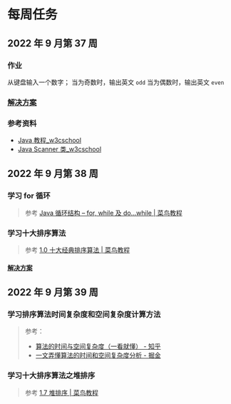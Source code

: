 # 每周任务

## 2022 年 9 月第 37 周

### 作业

从键盘输入一个数字；
当为奇数时，输出英文 `odd`
当为偶数时，输出英文 `even`

### [解决方案](./Solution/src/main/java/zone/yue/jvtc/solution/WeeklyWork/Y22W37.java)

### 参考资料

- [Java 教程_w3cschool](https://www.w3cschool.cn/java/)
- [Java Scanner 类_w3cschool](https://www.w3cschool.cn/java/java-scanner-class.html)

## 2022 年 9 月第 38 周

### 学习 for 循环

> 参考 [Java 循环结构 – for, while 及 do…while | 菜鸟教程](https://www.runoob.com/java/java-loop.html)

### 学习十大排序算法

> 参考 [1.0 十大经典排序算法 | 菜鸟教程](https://www.runoob.com/w3cnote/ten-sorting-algorithm.html)

#### [解决方案](./Solution/src/main/java/zone/yue/jvtc/solution/WeeklyWork/Y22W38.java)

## 2022 年 9 月第 39 周

### 学习排序算法时间复杂度和空间复杂度计算方法

> 参考：
> - [算法的时间与空间复杂度（一看就懂） - 知乎](https://zhuanlan.zhihu.com/p/50479555)
> - [一文弄懂算法的时间和空间复杂度分析 - 掘金](https://juejin.cn/post/6844904167824162823)

### 学习十大排序算法之堆排序

> 参考 [1.7 堆排序 | 菜鸟教程](https://www.runoob.com/w3cnote/heap-sort.html)
